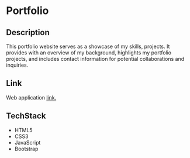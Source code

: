 # Portfolio

## Description 
This portfolio website serves as a showcase of my skills, projects. It provides with an overview of my background, highlights my portfolio projects, and includes contact information for potential collaborations and inquiries.

## Link
Web application [link.](https://nick-vns.github.io/portfolio/)

## TechStack
+ HTML5
+ CSS3
+ JavaScript
+ Bootstrap

